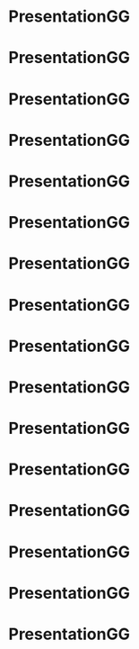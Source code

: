 # PresentationGG
# PresentationGG
# PresentationGG
# PresentationGG
# PresentationGG
# PresentationGG
# PresentationGG
# PresentationGG
# PresentationGG
# PresentationGG
# PresentationGG
# PresentationGG
# PresentationGG
# PresentationGG
# PresentationGG
# PresentationGG
